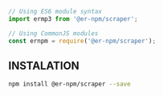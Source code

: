 <!-- MARKDOWN-AUTO-DOCS:START (CODE:src=./install.js) -->
<!-- The below code snippet is automatically added from ./install.js -->
```js
// Using ES6 module syntax
import ermp3 from '@er-npm/scraper';

// Using CommonJS modules
const ernpm = require('@er-npm/scraper');
```
<!-- MARKDOWN-AUTO-DOCS:END -->


## INSTALATION
<!-- MARKDOWN-AUTO-DOCS:START (CODE:src=./instalation.sh) -->
<!-- The below code snippet is automatically added from ./instalation.sh -->
```sh
npm install @er-npm/scraper --save
```
<!-- MARKDOWN-AUTO-DOCS:END -->
